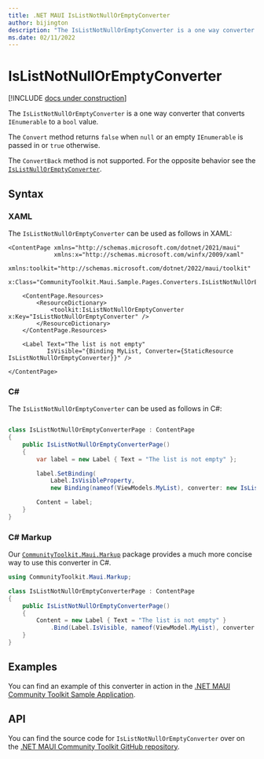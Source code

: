 ```yaml
---
title: .NET MAUI IsListNotNullOrEmptyConverter
author: bijington
description: "The IsListNotNullOrEmptyConverter is a one way converter that converts IEnumerable to a bool value."
ms.date: 02/11/2022
---
```


# IsListNotNullOrEmptyConverter

[!INCLUDE [docs under construction](../includes/preview-note.md)]

The `IsListNotNullOrEmptyConverter` is a one way converter that converts `IEnumerable` to a `bool` value. 

The `Convert` method returns `false` when `null` or an empty `IEnumerable` is passed in or `true` otherwise.

The `ConvertBack` method is not supported. For the opposite behavior see the [`IsListNullOrEmptyConverter`](is-list-null-or-empty-converter.md).

## Syntax

### XAML

The `IsListNotNullOrEmptyConverter` can be used as follows in XAML:

```xaml
<ContentPage xmlns="http://schemas.microsoft.com/dotnet/2021/maui"
             xmlns:x="http://schemas.microsoft.com/winfx/2009/xaml"
             xmlns:toolkit="http://schemas.microsoft.com/dotnet/2022/maui/toolkit"
             x:Class="CommunityToolkit.Maui.Sample.Pages.Converters.IsListNotNullOrEmptyConverterPage">

    <ContentPage.Resources>
        <ResourceDictionary>
            <toolkit:IsListNotNullOrEmptyConverter x:Key="IsListNotNullOrEmptyConverter" />
        </ResourceDictionary>
    </ContentPage.Resources>

    <Label Text="The list is not empty"
           IsVisible="{Binding MyList, Converter={StaticResource IsListNotNullOrEmptyConverter}}" />

</ContentPage>
```

### C#

The `IsListNotNullOrEmptyConverter` can be used as follows in C#:

```csharp

class IsListNotNullOrEmptyConverterPage : ContentPage
{
    public IsListNotNullOrEmptyConverterPage()
    {
        var label = new Label { Text = "The list is not empty" };

		label.SetBinding(
			Label.IsVisibleProperty,
			new Binding(nameof(ViewModels.MyList), converter: new IsListNotNullOrEmptyConverter()));

		Content = label;
    }
}
```

### C# Markup

Our [`CommunityToolkit.Maui.Markup`](../markup/markup.md) package provides a much more concise way to use this converter in C#.

```csharp
using CommunityToolkit.Maui.Markup;

class IsListNotNullOrEmptyConverterPage : ContentPage
{
    public IsListNotNullOrEmptyConverterPage()
    {
        Content = new Label { Text = "The list is not empty" }
            .Bind(Label.IsVisible, nameof(ViewModel.MyList), converter: new IsListNotNullOrEmptyConverter());
    }
}
```

## Examples

You can find an example of this converter in action in the [.NET MAUI Community Toolkit Sample Application](https://github.com/CommunityToolkit/Maui/blob/main/samples/CommunityToolkit.Maui.Sample/Pages/Converters/IsListNotNullOrEmptyConverterPage.xaml).

## API

You can find the source code for `IsListNotNullOrEmptyConverter` over on the [.NET MAUI Community Toolkit GitHub repository](https://github.com/CommunityToolkit/Maui/blob/main/src/CommunityToolkit.Maui/Converters/IsListNotNullOrEmptyConverter.cs).